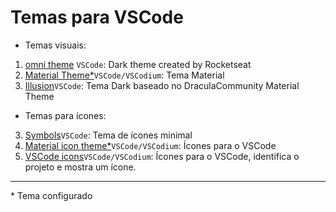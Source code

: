 # Temas para VSCode

- Temas visuais:
1. [omni theme](https://marketplace.visualstudio.com/items?itemName=rocketseat.theme-omni) `VSCode`: Dark theme created by Rocketseat
2. [Material Theme*](https://marketplace.visualstudio.com/items?itemName=Equinusocio.vsc-material-theme)`VSCode/VSCodium`: Tema Material
3. [Illusion](https://marketplace.visualstudio.com/items?itemName=rwietter.Illusion)`VSCode`: Tema Dark baseado no DraculaCommunity Material Theme
- Temas para ícones:
3. [Symbols](https://marketplace.visualstudio.com/items?itemName=miguelsolorio.symbols)`VSCode`: Tema de ícones minimal
4. [Material icon theme*](https://marketplace.visualstudio.com/items?itemName=PKief.material-icon-theme)`VSCode/VSCodium`: Ícones para o VSCode
5. [VSCode icons](https://marketplace.visualstudio.com/items?itemName=vscode-icons-team.vscode-icons)`VSCode/VSCodium`: Ícones para o VSCode, identifica o projeto e mostra um ícone.

___

\* Tema configurado


